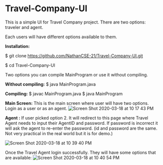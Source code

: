 # Travel-Company-UI
This is a simple UI for Travel Company project. There are two options: traveler and agent.

Each users will have different options available to them. 

**Installation:**

$ git clone https://github.com/NathanCSE-21/Travel-Company-UI.git

$ cd Travel-Company-UI

Two options you can compile MainProgram or use it without compiling.

**Without compiling:**
$ java MainProgram.java

**Compiling:**
$ javac MainProgram.java
$ java MainProgram




**Main Screen:**
This is the main screen where user will have two options. Login as a user or as an agent.
![Screen Shot 2020-03-18 at 10 17 43 PM](https://github.uconn.edu/storage/user/3220/files/9ecc6f00-6966-11ea-9a15-4a0a8d258b8c)

**Agent :**
If user picked option 2. It will redirect to this page where Travel Agent needs to input their AgentID and password. If password is incorrect it will ask the agent to re-enter the password. (id and password are the same. Not very practical in the real world but it is for demo.)

![Screen Shot 2020-03-18 at 10 39 40 PM](https://github.uconn.edu/storage/user/3220/files/6712f680-6969-11ea-97d0-185af728a0d2)

Once the Travel Agent login successfully. They will have some options that are available:
![Screen Shot 2020-03-18 at 10 40 54 PM](https://github.uconn.edu/storage/user/3220/files/8e69c380-6969-11ea-9128-b8defefbddad)
